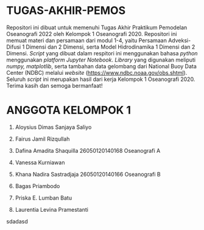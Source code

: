 # TUGAS-AKHIR-PEMOS

Repositori ini dibuat untuk memenuhi Tugas Akhir Praktikum Pemodelan Oseanografi 2022 oleh Kelompok 1 Oseanografi 2020. Repositori ini memuat materi dan persamaan dari modul 1-4, yaitu Persamaan Adveksi-Difusi 1 Dimensi dan 2 Dimensi, serta Model Hidrodinamika 1 Dimensi dan 2 Dimensi. _Script_ yang dibuat dalam respitori ini menggunakan bahasa _python_ menggunakan _platform Jupyter Notebook_. _Library_ yang digunakan meliputi _numpy, matplotlib_, serta tambahan data gelombang dari National Buoy Data Center (NDBC) melalui _website_ (https://www.ndbc.noaa.gov/obs.shtml). Seluruh _script_ ini merupakan hasil dari kerja Kelompok 1 Oseanografi 2020.
Terima kasih dan semoga bermanfaat!

# ANGGOTA KELOMPOK 1
1. Aloysius Dimas Sanjaya Saliyo

2. Fairus Jamil Rizqullah

3. Dafina Amadita Shaquilla               26050120140168  Oseanografi A

4. Vanessa Kurniawan

5. Khana Nadira Sastradjaja               26050120140166 Oseanografi B

6. Bagas Priambodo

7. Priska E. Lumban Batu

8. Laurentia Levina Pramestanti

sdadasd
